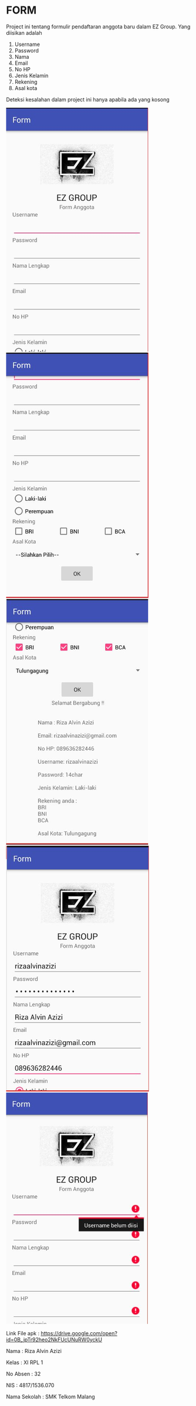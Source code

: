 # FORM
Project ini tentang formulir pendaftaran anggota baru dalam EZ Group.
Yang diisikan adalah
1. Username
2. Password
3. Nama
4. Email
5. No HP
6. Jenis Kelamin
7. Rekening
8. Asal kota

Deteksi kesalahan dalam project ini hanya apabila ada yang kosong

![Gambar1](https://github.com/rizaalvinazizi1234/form/blob/master/1.JPG)
![Gambar2](https://github.com/rizaalvinazizi1234/form/blob/master/2.JPG)
![Gambar3](https://github.com/rizaalvinazizi1234/form/blob/master/3.JPG)
![Gambar4](https://github.com/rizaalvinazizi1234/form/blob/master/4.JPG)
![Gambar5](https://github.com/rizaalvinazizi1234/form/blob/master/5.JPG)


Link File apk : https://drive.google.com/open?id=0B_jpTr92heo2NkFUcUNuRW0yckU



Nama : Riza Alvin Azizi

Kelas : XI RPL 1

No Absen : 32

NIS : 4817/1536.070

Nama Sekolah : SMK Telkom Malang
